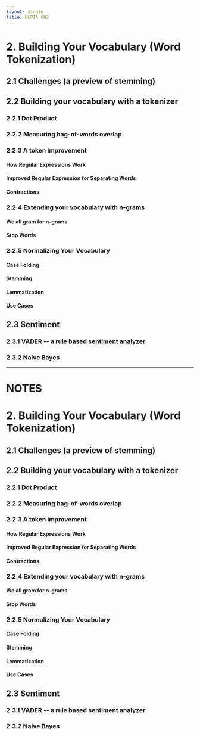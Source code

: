 ```yaml
---
layout: single
title: NLPIA CH2
---
```


# 2. Building Your Vocabulary (Word Tokenization)

## 2.1 Challenges (a preview of stemming)

## 2.2 Building your vocabulary with a tokenizer

### 2.2.1 Dot Product

### 2.2.2 Measuring bag-of-words overlap

### 2.2.3 A token improvement

#### How Regular Expressions Work

#### Improved Regular Expression for Separating Words

#### Contractions

### 2.2.4 Extending your vocabulary with n-grams

#### We all gram for n-grams

#### Stop Words 

### 2.2.5 Normalizing Your Vocabulary

#### Case Folding 

#### Stemming

#### Lemmatization

#### Use Cases

## 2.3 Sentiment

### 2.3.1 VADER -- a rule based sentiment analyzer

### 2.3.2 Naive Bayes

___
# NOTES

# 2. Building Your Vocabulary (Word Tokenization)

## 2.1 Challenges (a preview of stemming)

## 2.2 Building your vocabulary with a tokenizer

### 2.2.1 Dot Product

### 2.2.2 Measuring bag-of-words overlap

### 2.2.3 A token improvement

#### How Regular Expressions Work

#### Improved Regular Expression for Separating Words

#### Contractions

### 2.2.4 Extending your vocabulary with n-grams

#### We all gram for n-grams

#### Stop Words 

### 2.2.5 Normalizing Your Vocabulary

#### Case Folding 

#### Stemming

#### Lemmatization

#### Use Cases

## 2.3 Sentiment

### 2.3.1 VADER -- a rule based sentiment analyzer

### 2.3.2 Naive Bayes
